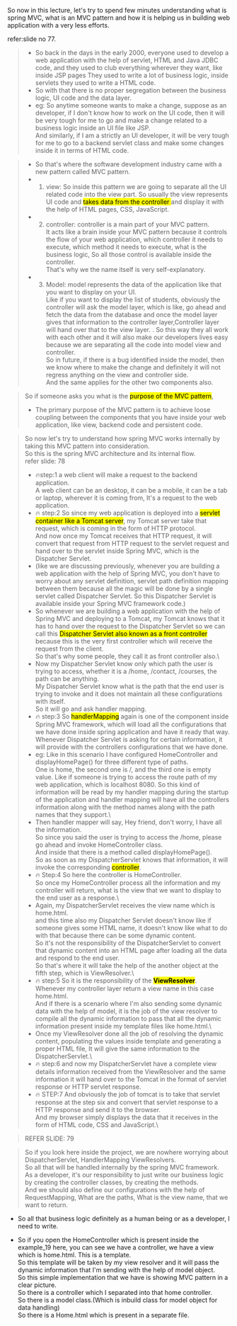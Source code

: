 So now in this lecture, let's try to spend few minutes understanding what is spring MVC, what is an
MVC pattern and how it is helping us in building web application with a very less efforts.

refer:slide no 77.

>* So back in the days in the early 2000, everyone used to develop a web application with the help of
servlet, HTML and Java JDBC code, and they used to club everything wherever they want, like inside
JSP pages They used to write a lot of business logic, inside servlets  they used to write a HTML code.
>* So with that there is no proper segregation between the business logic, UI code and the data layer.
>* eg: So anytime someone wants to make a change, suppose as an developer, if I don't know how to work on
the UI code, then it will be very tough for me to go and make a change related to a business logic
inside an UI file like JSP.\
And similarly, if I am a strictly an UI developer, it will be very tough for me to go to a backend
servlet class and make some changes inside it in terms of HTML code.

>* So that's where the software development industry came with a new pattern called MVC pattern.
>* 1. view: So inside this pattern we are going to separate all the UI related code into the view part.
So usually the view represents UI code and <mark>takes data from the controller </mark>and display it with the help
of HTML pages, CSS, JavaScript.
>* 2. controller: controller is a main part of your MVC pattern.\
It acts like a brain inside your MVC pattern because it controls the flow of your web application,
which controller it needs to execute, which method it needs to execute, what is the business logic,
So all those control is available inside the controller.\
That's why we the name itself is very self-explanatory.
>* 3. Model: model represents the data of the application like that you want to display on your UI.\
Like if you want to display the list of students, obviously the controller will ask the model layer,
which is like, go ahead and fetch the data from the database
and once the model layer gives that information to the controller layer,Controller layer will hand over that to the view layer.
.
So this way they all work with each other and it will also make our developers lives easy because we
are separating all the code into model view and controller.\
So in future, if there is a bug identified inside the model, then we know where to make the change
and definitely it will not regress anything on the view and controller side.\
And the same applies for the other two components also.

>So if someone asks you what is the <mark>purpose of the MVC pattern</mark>, 
>* The primary purpose of the MVC pattern
is to achieve loose coupling between the components that you have inside your web application, like
view, backend code and persistent code.

> So now let's try to understand how spring MVC works internally by taking this MVC pattern into consideration.\
So this is the spring MVC architecture and its internal flow.\
> refer slide: 78
>* 🔥step:1  a web client will make a request to the backend application.\
A web client can be an desktop, it can be a mobile, it can be a tab or laptop, wherever it is coming
from, It's a request to the web application.
>* 🔥 step:2  So since my web application is deployed into a <mark>servlet container like a Tomcat server</mark>, my Tomcat server
take that request, which is coming in the form of HTTP protocol.\
And now once my Tomcat receives that HTTP request, it will convert that request from HTTP request to
the servlet request and hand over to the servlet inside Spring MVC, which is the Dispatcher Servlet.
>* (like we are discussing previously, whenever you are building a web application with the help of Spring
MVC, you don't have to worry about any servlet definition, servlet path definition mapping between
them because all the magic will be done by a single servlet called Dispatcher Servlet.
So this Dispatcher Servlet is available inside your Spring MVC framework code.)
>* So whenever we are building a web application with the help of Spring MVC and deploying to a Tomcat,
my Tomcat knows that it has to hand over the request to the Dispatcher Servlet so we can call this <mark> Dispatcher
Servlet also known as a front controller</mark> because this is the very first controller which will receive the
request from the client.\
So that's why some people, they call it as front controller also.\
>*  Now my Dispatcher Servlet know only
which path the user is trying to access, whether it is a /home, /contact, /courses,
the path can be anything.\
My Dispatcher Servlet know what is the path that the end user is trying to invoke and it does not maintain
all these configurations with itself.\
So it will go and ask handler mapping.
>* 🔥 step:3  So <mark>handlerMapping</mark> again is one of the component inside Spring MVC framework, which will load all the
configurations that we have done inside spring application and have it ready that way.\
Whenever Dispatcher Servlet is asking for certain information, it will provide with the controllers
configurations that we have done.
>* eg: Like in this scenario I have configured HomeController and displayHomePage() for three different
type of paths.\
One is home, the second one is /, and the third one is empty value.
Like if someone is trying to access the route path of my web application, which is localhost 8080.
So this kind of information will be read by my handler mapping during the startup of the application
and handler mapping will have all the controllers information along with the method names along with
the path names that they support.\
>* Then handler mapper will say, Hey friend, don't worry, I have all the information.\
So since you said the user is trying to access the /home, please go ahead and invoke HomeController
class.\
And inside that there is a method called displayHomePage().\
So as soon as my DispatcherServlet knows that information, it will invoke the corresponding <mark>controller</mark>.
>* 🔥 Step:4 So here the controller is HomeController.\
So once my HomeController process all the information and my controller will return, what is the view
that we want to display to the end user as a response.\
>* Again, my DispatcherServlet receives the view name which is home.html.\
and this time also my Dispatcher Servlet doesn't know
like if someone gives some HTML name, it doesn't know like what to do with that because there can be
some dynamic content.\
So it's not the responsibility of the DispatcherServlet to convert that dynamic content into an HTML
page after loading all the data and respond to the end user.\
So that's where it will take the help of the another object at the fifth step, which is ViewResolver.\
>* 🔥 step:5 So it is the responsibility of the <mark>**ViewResolver**</mark>.\
Whenever my controller layer return a view name in this case home.html.\
And if there is a scenario where I'm also sending some dynamic data with the help of model, it is the
job of the view resolver to compile all the dynamic information to pass that all the dynamic information
present inside my template files like home.html.\
>*  Once my ViewResolver done all the job of resolving the dynamic content, populating the values inside
template and generating a proper HTML file,
It will give the same information to the DispatcherServlet.\
>* 🔥 step:6 and now my DispatcherServlet have a complete view details information received from the ViewResolver
and the same information it will hand over to the Tomcat in the format of servlet response
or HTTP servlet response.
>* 🔥 STEP:7  And obviously the job of tomcat
is to take that servlet response at the step six and convert that servlet response to a HTTP response
and send it to the browser.\
And my browser simply displays the data that it receives in the form of HTML code, CSS and JavaScript.\

> REFER SLIDE: 79

> So if you look here inside the project, we are nowhere worrying about DispatcherServlet, HandlerMapping
ViewResolvers.\
So all that will be handled internally by the spring MVC framework.\
As a developer, it's our responsibility to just write our business logic by creating the controller
classes, by creating the methods.\
And we should also define our configurations with the help of RequestMapping, What are the paths,
What is the view name, that we want to return.

* So all that business logic definitely as a human being or as a developer, I need to write.

* So if you open the HomeController which is present inside the example_19 here, you can see we have
a controller, we have a view which is home.html. This is a template.\
So this template will be taken by my view resolver and it will pass the dynamic information that I'm
sending with the help of model object.\
So this simple implementation that we have is showing MVC pattern in a clear picture.\
So there is a controller which I separated into that home controller.\
So there is a model class.(Which is inbuild class for model object for data handling)\
So there is a Home.html which is present in a separate file.
